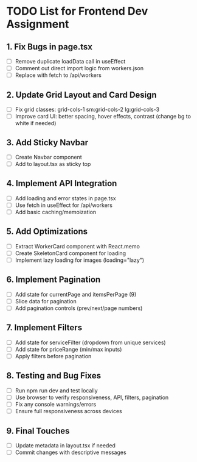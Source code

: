 # TODO List for Frontend Dev Assignment

## 1. Fix Bugs in page.tsx
- [ ] Remove duplicate loadData call in useEffect
- [ ] Comment out direct import logic from workers.json
- [ ] Replace with fetch to /api/workers

## 2. Update Grid Layout and Card Design
- [ ] Fix grid classes: grid-cols-1 sm:grid-cols-2 lg:grid-cols-3
- [ ] Improve card UI: better spacing, hover effects, contrast (change bg to white if needed)

## 3. Add Sticky Navbar
- [ ] Create Navbar component
- [ ] Add to layout.tsx as sticky top

## 4. Implement API Integration
- [ ] Add loading and error states in page.tsx
- [ ] Use fetch in useEffect for /api/workers
- [ ] Add basic caching/memoization

## 5. Add Optimizations
- [ ] Extract WorkerCard component with React.memo
- [ ] Create SkeletonCard component for loading
- [ ] Implement lazy loading for images (loading="lazy")

## 6. Implement Pagination
- [ ] Add state for currentPage and itemsPerPage (9)
- [ ] Slice data for pagination
- [ ] Add pagination controls (prev/next/page numbers)

## 7. Implement Filters
- [ ] Add state for serviceFilter (dropdown from unique services)
- [ ] Add state for priceRange (min/max inputs)
- [ ] Apply filters before pagination

## 8. Testing and Bug Fixes
- [ ] Run npm run dev and test locally
- [ ] Use browser to verify responsiveness, API, filters, pagination
- [ ] Fix any console warnings/errors
- [ ] Ensure full responsiveness across devices

## 9. Final Touches
- [ ] Update metadata in layout.tsx if needed
- [ ] Commit changes with descriptive messages
